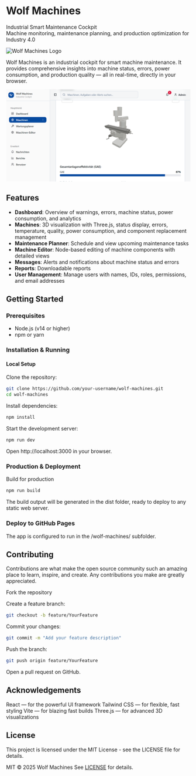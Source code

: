 # Wolf Machines

Industrial Smart Maintenance Cockpit  
Machine monitoring, maintenance planning, and production optimization for Industry 4.0

![Wolf Machines Logo](favicon.ico)

Wolf Machines is an industrial cockpit for smart machine maintenance. It provides comprehensive insights into machine status, errors, power consumption, and production quality — all in real-time, directly in your browser.

![Screenshot](screenshot.png)

## Features

- **Dashboard**: Overview of warnings, errors, machine status, power consumption, and analytics  
- **Machines**: 3D visualization with Three.js, status display, errors, temperature, quality, power consumption, and component replacement management  
- **Maintenance Planner**: Schedule and view upcoming maintenance tasks  
- **Machine Editor**: Node-based editing of machine components with detailed views  
- **Messages**: Alerts and notifications about machine status and errors  
- **Reports**: Downloadable reports  
- **User Management**: Manage users with names, IDs, roles, permissions, and email addresses  

## Getting Started

### Prerequisites

- Node.js (v14 or higher)  
- npm or yarn  

### Installation & Running

#### Local Setup

Clone the repository:

```bash
git clone https://github.com/your-username/wolf-machines.git
cd wolf-machines
```

Install dependencies:

```bash
npm install
```

Start the development server:

```bash
npm run dev
```

Open http://localhost:3000 in your browser.


### Production & Deployment

Build for production
```bash
npm run build
```

The build output will be generated in the dist folder, ready to deploy to any static web server.

### Deploy to GitHub Pages

The app is configured to run in the /wolf-machines/ subfolder.


## Contributing

Contributions are what make the open source community such an amazing place to learn, inspire, and create. Any contributions you make are greatly appreciated.

Fork the repository

Create a feature branch:

```bash
git checkout -b feature/YourFeature
```

Commit your changes:

```bash
git commit -m "Add your feature description"
```

Push the branch:

```bash
git push origin feature/YourFeature
```

Open a pull request on GitHub.


## Acknowledgements

React — for the powerful UI framework
Tailwind CSS — for flexible, fast styling
Vite — for blazing fast builds
Three.js — for advanced 3D visualizations


## License

This project is licensed under the MIT License - see the LICENSE file for details.

MIT © 2025 Wolf Machines
See [LICENSE](./LICENSE) for details.

